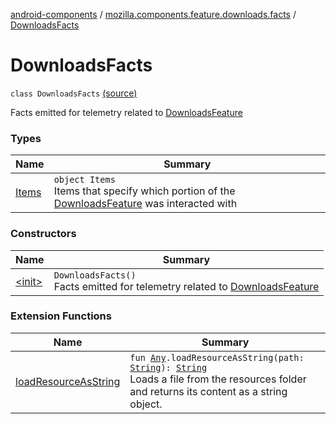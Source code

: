 [android-components](../../index.md) / [mozilla.components.feature.downloads.facts](../index.md) / [DownloadsFacts](./index.md)

# DownloadsFacts

`class DownloadsFacts` [(source)](https://github.com/mozilla-mobile/android-components/blob/master/components/feature/downloads/src/main/java/mozilla/components/feature/downloads/facts/DownloadsFacts.kt#L15)

Facts emitted for telemetry related to [DownloadsFeature](#)

### Types

| Name | Summary |
|---|---|
| [Items](-items/index.md) | `object Items`<br>Items that specify which portion of the [DownloadsFeature](#) was interacted with |

### Constructors

| Name | Summary |
|---|---|
| [&lt;init&gt;](-init-.md) | `DownloadsFacts()`<br>Facts emitted for telemetry related to [DownloadsFeature](#) |

### Extension Functions

| Name | Summary |
|---|---|
| [loadResourceAsString](../../mozilla.components.support.test.file/kotlin.-any/load-resource-as-string.md) | `fun `[`Any`](https://kotlinlang.org/api/latest/jvm/stdlib/kotlin/-any/index.html)`.loadResourceAsString(path: `[`String`](https://kotlinlang.org/api/latest/jvm/stdlib/kotlin/-string/index.html)`): `[`String`](https://kotlinlang.org/api/latest/jvm/stdlib/kotlin/-string/index.html)<br>Loads a file from the resources folder and returns its content as a string object. |
